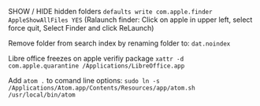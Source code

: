 SHOW / HIDE hidden folders
```defaults write com.apple.finder AppleShowAllFiles YES```
(Ralaunch finder: Click on apple in upper left, select force quit, Select Finder and click ReLaunch)

Remove folder from search index by renaming folder to:
```dat.noindex```

Libre office freezes on apple verifiy package
```xattr -d com.apple.quarantine /Applications/LibreOffice.app```

Add ```atom .``` to comand line options:
```sudo ln -s /Applications/Atom.app/Contents/Resources/app/atom.sh /usr/local/bin/atom```

